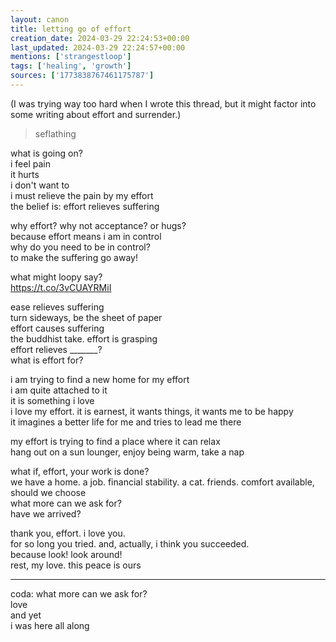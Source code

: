 ```yaml
---
layout: canon
title: letting go of effort
creation_date: 2024-03-29 22:24:53+00:00
last_updated: 2024-03-29 22:24:57+00:00
mentions: ['strangestloop']
tags: ['healing', 'growth']
sources: ['1773838767461175787']
---
```


(I was trying way too hard when I wrote this thread, but it might factor into some writing about effort and surrender.)

> seflathing  

what is going on?  
i feel pain  
it hurts  
i don't want to  
i must relieve the pain by my effort  
the belief is: effort relieves suffering  

why effort? why not acceptance? or hugs?  
because effort means i am in control  
why do you need to be in control?  
to make the suffering go away!  

what might loopy say?  
https://t.co/3vCUAYRMiI  
  
ease relieves suffering  
turn sideways, be the sheet of paper  
effort causes suffering  
the buddhist take. effort is grasping  
effort relieves _______?  
what is effort for?  

i am trying to find a new home for my effort  
i am quite attached to it  
it is something i love  
i love my effort. it is earnest, it wants things, it wants me to be happy  
it imagines a better life for me and tries to lead me there  

my effort is trying to find a place where it can relax  
hang out on a sun lounger, enjoy being warm, take a nap  

what if, effort, your work is done?  
we have a home. a job. financial stability. a cat. friends. comfort available, should we choose  
what more can we ask for?  
have we arrived?  

thank you, effort. i love you.  
for so long you tried. and, actually, i think you succeeded.  
because look! look around!  
rest, my love. this peace is ours  

-----  
coda: what more can we ask for?  
love  
and yet  
i was here all along  


